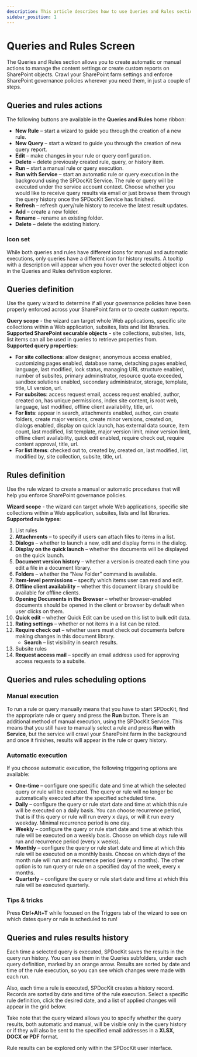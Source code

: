 ```yaml
---
description: This article describes how to use Queries and Rules section to enforce SharePoint governance policies or create custom reports for SharePoint securable objects.
sidebar_position: 1
---
```


# Queries and Rules Screen

The Queries and Rules section allows you to create automatic or manual actions to manage the content settings or create custom reports on SharePoint objects. Crawl your SharePoint farm settings and enforce SharePoint governance policies wherever you need them, in just a couple of steps.

## Queries and rules actions

The following buttons are available in the **Queries and Rules** home ribbon:

* **New Rule** – start a wizard to guide you through the creation of a new rule.
* **New Query** – start a wizard to guide you through the creation of new query report.
* **Edit** – make changes in your rule or query configuration.
* **Delete** – delete previously created rule, query, or history item.
* **Run** – start a manual rule or query execution.
* **Run with Service** – start an automatic rule or query execution in the background using the SPDocKit Service. The rule or query will be executed under the service account context. Choose whether you would like to receive query results via email or just browse them through the query history once the SPDocKit Service has finished.
* **Refresh** – refresh query/rule history to receive the latest result updates.
* **Add** – create a new folder.
* **Rename** – rename an existing folder.
* **Delete** – delete the existing history.

### Icon set

While both queries and rules have different icons for manual and automatic executions, only queries have a different icon for history results. A tooltip with a description will appear when you hover over the selected object icon in the Queries and Rules definition explorer.

## Queries definition

Use the query wizard to determine if all your governance policies have been properly enforced across your SharePoint farm or to create custom reports.

**Query scope** - the wizard can target whole Web applications, specific site collections within a Web application, subsites, lists and list libraries.  
**Supported SharePoint securable objects** - site collections, subsites, lists, list items can all be used in queries to retrieve properties from.  
**Supported query properties:**

* **For site collections**: allow designer, anonymous access enabled, customizing pages enabled, database name, detaching pages enabled, language, last modified, lock status, managing URL structure enabled, number of subsites, primary administrator, resource quota exceeded, sandbox solutions enabled, secondary administrator, storage, template, title, UI version, url.
* **For subsites**: access request email, access request enabled, author, created on, has unique permissions, index site content, is root web, language, last modified, offline client availability, title, url.
* **For lists**: appear in search, attachments enabled, author, can create folders, create major versions, create minor versions, created on, dialogs enabled, display on quick launch, has external data source, item count, last modified, list template, major version limit, minor version limit, offline client availability, quick edit enabled, require check out, require content approval, title, url.
* **For list items**: checked out to, created by, created on, last modified, list, modified by, site collection, subsite, title, url.

## Rules definition

Use the rule wizard to create a manual or automatic procedures that will help you enforce SharePoint governance policies.

**Wizard scope** - the wizard can target whole Web applications, specific site collections within a Web application, subsites, lists and list libraries.  
**Supported rule types**:

1. List rules
2. **Attachments** – to specify if users can attach files to items in a list.
3. **Dialogs** – whether to launch a new, edit and display forms in the dialog.
4. **Display on the quick launch** – whether the documents will be displayed on the quick launch.
5. **Document version history** – whether a version is created each time you edit a file in a document library.
6. **Folders** – whether the “New Folder” command is available.
7. **Item-level permissions** – specify which items user can read and edit.
8. **Offline client availability** – whether this document library should be available for offline clients.
9. **Opening Documents in the Browser** – whether browser-enabled documents should be opened in the client or browser by default when user clicks on them.
10. **Quick edit** – whether Quick Edit can be used on this list to bulk edit data.
11. **Rating settings** – whether or not items in a list can be rated.
12. **Require check out** – whether users must check out documents before making changes in this document library.
    * **Search** – list visibility in search results.
13. Subsite rules
14. **Request access mail** – specify an email address used for approving access requests to a subsite.

## Queries and rules scheduling options

### Manual execution

To run a rule or query manually means that you have to start SPDocKit, find the appropriate rule or query and press the **Run** button. There is an additional method of manual execution, using the SPDocKit Service. This means that you still have to manually select a rule and press **Run with Service**, but the service will crawl your SharePoint farm in the background and once it finishes, results will appear in the rule or query history.

### Automatic execution

If you choose automatic execution, the following triggering options are available:

* **One-time** – configure one specific date and time at which the selected query or rule will be executed. The query or rule will no longer be automatically executed after the specified scheduled time.
* **Daily** – configure the query or rule start date and time at which this rule will be executed on a daily basis. You can choose recurrence period, that is if this query or rule will run every x days, or will it run every weekday. Minimal recurrence period is one day.
* **Weekly** – configure the query or rule start date and time at which this rule will be executed on a weekly basis. Choose on which days rule will run and recurrence period (every x weeks).
* **Monthly** – configure the query or rule start date and time at which this rule will be executed on a monthly basis. Choose on which days of the month rule will run and recurrence period (every x months). The other option is to run query or rule on a specified day of the week, every x months.
* **Quarterly** –  configure the query or rule start date and time at which this rule will be executed quarterly.

### Tips & tricks

Press **Ctrl+Alt+T** while focused on the Triggers tab of the wizard to see on which dates query or rule is scheduled to run!

## Queries and rules results history

Each time a selected query is executed, SPDocKit saves the results in the query run history. You can see them in the Queries subfolders, under each query definition, marked by an orange arrow. Results are sorted by date and time of the rule execution, so you can see which changes were made with each run.

Also, each time a rule is executed, SPDocKit creates a history record. Records are sorted by date and time of the rule execution. Select a specific rule definition, click the desired date, and a list of applied changes will appear in the grid below.

Take note that the query wizard allows you to specify whether the query results, both automatic and manual, will be visible only in the query history or if they will also be sent to the specified email addresses in a **XLSX, DOCX or PDF** format.

Rule results can be explored only within the SPDocKit user interface.

